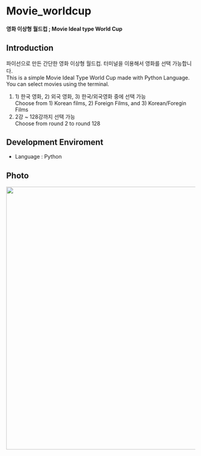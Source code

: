 # Movie_worldcup
#### 영화 이상형 월드컵 ; Movie Ideal type World Cup

## Introduction
파이선으로 만든 간단한 영화 이상형 월드컵. 터미널을 이용해서 영화를 선택 가능합니다. <br>
This is a simple Movie Ideal Type World Cup made with Python Language. You can select movies using the terminal.
<br>

1.   1\) 한국 영화, 2\) 외국 영화, 3\) 한국/외국영화 중에 선택 가능<br>Choose from 1) Korean films, 2) Foreign Films, and 3) Korean/Foregin Films 
2.   2강 ~ 128강까지 선택 가능<br>Choose from round 2 to round 128


## Development Enviroment
* Language : Python


## Photo
<img src="https://user-images.githubusercontent.com/22439716/134813538-91c22dd8-306e-452c-86b7-0c7c03c41ec6.gif" width="700">
